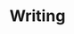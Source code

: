 ---
title: "Writing"
description: "Blog posts, technical write-ups and opinions."
listing:
  type: grid
  sort: "date desc"
  categories: cloud
  contents: "*/index.qmd"
---